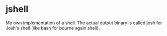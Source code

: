 # jshell
My own implementation of a shell. The actual output binary is called josh for
Josh's shell (like bash for bourne again shell).
